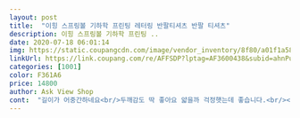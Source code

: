 ```yaml
---
layout: post 
title:  "이힝 스프링볼 기하학 프린팅 레터링 반팔티셔츠 반팔 티셔츠" 
description: 이힝 스프링볼 기하학 프린팅 ..
date: 2020-07-18 06:01:14 
img: https://static.coupangcdn.com/image/vendor_inventory/8f80/a01f1a5809c55a26a8ed14097243fb0c88329c244c10854974f4f5d57b10.jpg 
linkUrl: https://link.coupang.com/re/AFFSDP?lptag=AF3600438&subid=ahnPublicAsk&pageKey=1701702471&itemId=2896171441&vendorItemId=70885165138&traceid=V0-113-c68d1cbeff82c567 
categories: [1001] 
color: F361A6 
price: 14800 
author: Ask View Shop 
cont:  "길이가 어중간하네요<br/>두깨감도 딱 좋아요 얇을까 걱정햇는데 좋습니다.<br/><br/>모델입은거처럼 길지않아요<br/>바느질도 견고하다 합니다<br/>받은 사람이 이쁘다고 좋아해요<br/>배송도 빠르고 좋아요<br/>상품평 없어서 좀 걱정햇는데 예뻐요!<br/>선물해서 못봣지만<br/>엣지 잇어요<br/>원단 품질도 좋다하고<br/>저렴하게<br/>좋아요<br/>티는 이뻐요<br/>후회 없으실듯 합니다<br/>" 
---
```

